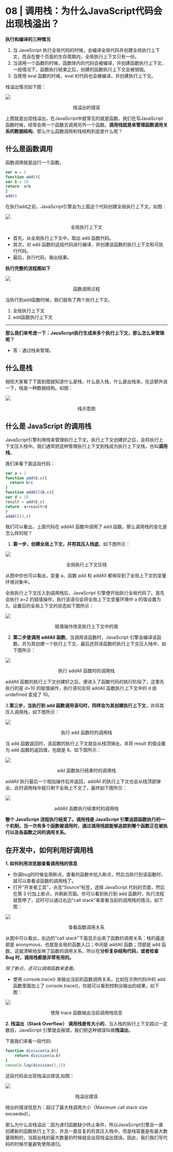 # 08 | 调用栈：为什么JavaScript代码会出现栈溢出？

**执行和编译的三种情况**

1. 当 JavaScript 执行全局代码的时候，会编译全局代码并创建全局执行上下文，而且在整个页面的生存周期内，全局执行上下文只有一份。
2. 当调用一个函数的时候，函数体内的代码会被编译，并创建函数执行上下文，一般情况下，函数执行结束之后，创建的函数执行上下文会被销毁。
3. 当使用 eval 函数的时候，eval 的代码也会被编译，并创建执行上下文。

栈溢出情况如下图：

![](https://cdn.jsdelivr.net/gh/hzy1257664828/Images/img/172355c9871c4170-20200525154331759.png)
<center>栈溢出的错误
</center>

上图就是出现栈溢出，在JavaScript中就常见的就是函数，我们在写JavaScript函数时候，经常会用一个函数去调用另外一个函数。**调用栈就是来管理函数调用关系的数据结构**。那么什么函数调用和栈结构到底是什么呢？

## 什么是函数调用
函数调用就是运行一个函数。
```JavaScript
var a = 2
function add(){
var b = 10
return  a+b
}
add()
```

在执行add之前，JavaScript引擎会为上面这个代码创建全局执行上下文。如图：

![](https://cdn.jsdelivr.net/gh/hzy1257664828/Images/img/17235631e721c89d.png)
<center>全局执行上下文</center>

- 首先，从全局执行上下文中，取出 add 函数代码。
- 其次，对 add 函数的这段代码进行编译，并创建该函数的执行上下文和可执行代码。
- 最后，执行代码，输出结果。

**执行完整的流程图如下**

![](https://cdn.jsdelivr.net/gh/hzy1257664828/Images/img/17235681d1403bb7.jpeg)
<center>函数调用过程</center>

当执行到add函数时候，我们就有了两个执行上下文。
1. 全局执行上下文
2. add函数执行上下文
***
**那么我们来考虑一下：JavaScript执行生成来多个执行上下文，那么怎么来管理呢？**

- 答：通过栈来管理。

## 什么是栈
相信大家看了下面到图就知道什么是栈，什么是入栈，什么是出栈来，在这额外说一下，栈是一种数据结构。如图：

![](https://cdn.jsdelivr.net/gh/hzy1257664828/Images/img/172356d7aebf4391.png)
<center>栈示意图</center>

## 什么是 JavaScript 的调用栈
JavaScript引擎利用栈来管理执行上下文。执行上下文创建好之后，会将执行上下文压入栈中。我们通常把这种管理执行上下文到栈成为执行上下文栈，也叫**调用栈**。

我们来看下面这段代码：
```JavaScript
var a = 2
function add(b,c){
  return b+c
}
function addAll(b,c){
var d = 10
result = add(b,c)
return  a+result+d
}
addAll(3,6)
```

我们可以看出，上面代码在 addAll 函数中调用了 add 函数。那么调用栈的变化是 怎么样的呢？

1. **第一步，创建全局上下文，并将其压入栈底**。如下图所示：

![](https://cdn.jsdelivr.net/gh/hzy1257664828/Images/img/1723575f6f174406-20200525154623371.png)
<center>全局执行上下文压栈</center>

从图中你也可以看出，变量 a、函数 add 和 addAll 都保存到了全局上下文的变量环境对象中。


全局执行上下文压入到调用栈后，JavaScript 引擎便开始执行全局代码了。首先会执行 a=2 的赋值操作，执行该语句会将全局上下文变量环境中 a 的值设置为 2。设置后的全局上下文的状态如下图所示：


![](https://cdn.jsdelivr.net/gh/hzy1257664828/Images/img/1723579749213828.png)
<center>赋值操作改变执行上下文中的值</center>

2. **第二步是调用 addAll 函数**。当调用该函数时，JavaScript 引擎会编译该函数，并为其创建一个执行上下文，最后还将该函数的执行上下文压入栈中，如下图所示：

![](https://cdn.jsdelivr.net/gh/hzy1257664828/Images/img/172357c71a676b8a.png)
<center>执行 addAll 函数时的调用栈</center>

addAll 函数的执行上下文创建好之后，便进入了函数代码的执行阶段了，这里先执行的是 d=10 的赋值操作，执行语句会将 addAll 函数执行上下文中的 d 由 undefined 变成了 10。

3.**第三步，当执行到 add 函数调用语句时，同样会为其创建执行上下文**，并将其压入调用栈，如下图所示：

![](https://cdn.jsdelivr.net/gh/hzy1257664828/Images/img/172357f95dae3b9e.png)
<center>执行 add 函数时的调用栈
</center>

当 add 函数返回时，该函数的执行上下文就会从栈顶弹出，并将 result 的值设置为 add 函数的返回值，也就是 9。如下图所示：


![](https://cdn.jsdelivr.net/gh/hzy1257664828/Images/img/1723580c0dd24f72-20200525154832874.png)
<center>add 函数执行结束时的调用栈</center>

addAll 执行最后一个相加操作后并返回，addAll 的执行上下文也会从栈顶部弹出，此时调用栈中就只剩下全局上下文了。最终如下图所示：

![](https://cdn.jsdelivr.net/gh/hzy1257664828/Images/img/17235817e284d3d9.png)
<center>addAll 函数执行结束时的调用栈</center>

**整个 JavaScript 流程执行结束了。调用栈是 JavaScript 引擎追踪函数执行的一个机制，当一次有多个函数被调用时，通过调用栈就能够追踪到哪个函数正在被执行以及各函数之间的调用关系。**

## 在开发中，如何利用好调用栈

**1. 如何利用浏览器查看调用栈的信息**

- 你调bug的时候会用断点。查看的函数中加入断点，然后当执行到该函数时，就可以查看该函数的调用栈了。
- 打开“开发者工具”，点击“Source”标签，选择 JavaScript 代码的页面，然后在第 3 行加上断点，并刷新页面。你可以看到执行到 add 函数时，执行流程就暂停了，这时可以通过右边“call stack”来查看当前的调用栈的情况，如下图：

![](https://cdn.jsdelivr.net/gh/hzy1257664828/Images/img/1723587b8bdc12f3.png)
<center>查看函数调用关系
</center>

从图中可以看出，右边的“call stack”下面显示出来了函数的调用关系：栈的最底部是 anonymous，也就是全局的函数入口；中间是 addAll 函数；顶部是 add 函数。这就清晰地反映了函数的调用关系，所以在**分析复杂结构代码，或者检查 Bug 时，调用栈都是非常有用的。**

*除了断点，还可以调用函数来查看。*
- 使用 console.trace() 来输出当前的函数调用关系，比如在示例代码中的 add 函数里面加上了 console.trace()，你就可以看到控制台输出的结果，如下图：

![](https://cdn.jsdelivr.net/gh/hzy1257664828/Images/img/172358979d2ae397.png)
<center>使用 trace 函数输出当前调用栈信息
</center>

**2. 栈溢出（Stack Overflow）**
**调用栈是有大小的**，当入栈的执行上下文超过一定数目，JavaScript 引擎就会报错，我们把这种错误叫做**栈溢出**。

下面我们来看一段代码:
```JavaScript
function division(a,b){
    return division(a,b)
}
console.log(division(1,2))
```

这段代码会出现栈溢出错误,如图：

![](https://cdn.jsdelivr.net/gh/hzy1257664828/Images/img/172358bb4570c6ff-20200525155054306.png)
<center>栈溢出错误
</center>

抛出的错误信息为：超过了最大栈调用大小（Maximum call stack size exceeded）。

那么为什么会栈溢出：因为递归函数缺少终止条件，所以JavaScript引擎会一直创建新的函数执行上下文，并且一直反复的将其压入栈中，但是栈容量是有最大数量限制的，当超出栈的最大数量的时候就会出现栈溢出错误。因此，我们我们写代码的时候尽量避免使用递归。